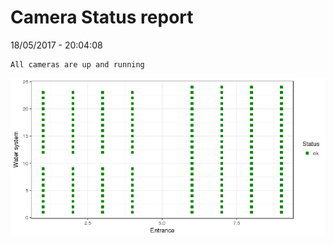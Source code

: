Camera Status report
================
18/05/2017 - 20:04:08

    All cameras are up and running

![](camreport_files/figure-markdown_github/unnamed-chunk-2-1.png)
